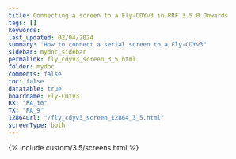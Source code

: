 ```yaml
---
title: Connecting a screen to a Fly-CDYv3 in RRF 3.5.0 Onwards
tags: []
keywords: 
last_updated: 02/04/2024
summary: "How to connect a serial screen to a Fly-CDYv3"
sidebar: mydoc_sidebar
permalink: fly_cdyv3_screen_3_5.html
folder: mydoc
comments: false
toc: false
datatable: true
boardname: Fly-CDYv3
RX: "PA_10"
TX: "PA_9"
12864url: "/fly_cdyv3_screen_12864_3_5.html"
screenType: both
---
```


{% include custom/3.5/screens.html %}

